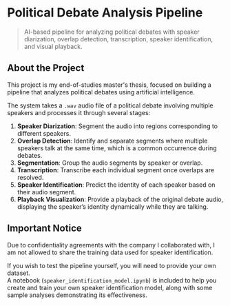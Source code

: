 # Political Debate Analysis Pipeline

> AI-based pipeline for analyzing political debates with speaker diarization, overlap detection, transcription, speaker identification, and visual playback.

## About the Project

This project is my end-of-studies master's thesis, focused on building a pipeline that analyzes political debates using artificial intelligence.

The system takes a `.wav` audio file of a political debate involving multiple speakers and processes it through several stages:

1. **Speaker Diarization**: Segment the audio into regions corresponding to different speakers.
2. **Overlap Detection**: Identify and separate segments where multiple speakers talk at the same time, which is a common occurrence during debates.
3. **Segmentation**: Group the audio segments by speaker or overlap.
4. **Transcription**: Transcribe each individual segment once overlaps are resolved.
5. **Speaker Identification**: Predict the identity of each speaker based on their audio segment.
6. **Playback Visualization**: Provide a playback of the original debate audio, displaying the speaker’s identity dynamically while they are talking.

## Important Notice

Due to confidentiality agreements with the company I collaborated with, I am not allowed to share the training data used for speaker identification.

If you wish to test the pipeline yourself, you will need to provide your own dataset.  
A notebook (`speaker_identification_model.ipynb`) is included to help you create and train your own speaker identification model, along with some sample analyses demonstrating its effectiveness.
